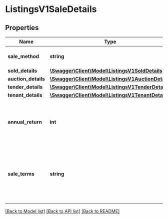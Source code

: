 # ListingsV1SaleDetails

## Properties
Name | Type | Description | Notes
------------ | ------------- | ------------- | -------------
**sale_method** | **string** | Gets or Sets SaleMethod | [optional] 
**sold_details** | [**\Swagger\Client\Model\ListingsV1SoldDetails**](ListingsV1SoldDetails.md) |  | [optional] 
**auction_details** | [**\Swagger\Client\Model\ListingsV1AuctionDetails**](ListingsV1AuctionDetails.md) |  | [optional] 
**tender_details** | [**\Swagger\Client\Model\ListingsV1TenderDetails**](ListingsV1TenderDetails.md) |  | [optional] 
**tenant_details** | [**\Swagger\Client\Model\ListingsV1TenantDetails**](ListingsV1TenantDetails.md) |  | [optional] 
**annual_return** | **int** | Integer value of percentage return on this property or business | [optional] 
**sale_terms** | **string** | Information relating to aspects of the sale, such as required deposit, settlement time | [optional] 

[[Back to Model list]](../../README.md#documentation-for-models) [[Back to API list]](../../README.md#documentation-for-api-endpoints) [[Back to README]](../../README.md)

